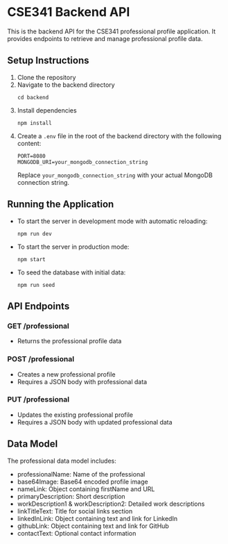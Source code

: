 # CSE341 Backend API

This is the backend API for the CSE341 professional profile application. It provides endpoints to retrieve and manage professional profile data.

## Setup Instructions

1. Clone the repository
2. Navigate to the backend directory
   ```
   cd backend
   ```
3. Install dependencies
   ```
   npm install
   ```
4. Create a `.env` file in the root of the backend directory with the following content:
   ```
   PORT=8080
   MONGODB_URI=your_mongodb_connection_string
   ```
   Replace `your_mongodb_connection_string` with your actual MongoDB connection string.

## Running the Application

- To start the server in development mode with automatic reloading:
  ```
  npm run dev
  ```

- To start the server in production mode:
  ```
  npm start
  ```

- To seed the database with initial data:
  ```
  npm run seed
  ```

## API Endpoints

### GET /professional
- Returns the professional profile data

### POST /professional
- Creates a new professional profile
- Requires a JSON body with professional data

### PUT /professional
- Updates the existing professional profile
- Requires a JSON body with updated professional data

## Data Model

The professional data model includes:
- professionalName: Name of the professional
- base64Image: Base64 encoded profile image
- nameLink: Object containing firstName and URL
- primaryDescription: Short description
- workDescription1 & workDescription2: Detailed work descriptions
- linkTitleText: Title for social links section
- linkedInLink: Object containing text and link for LinkedIn
- githubLink: Object containing text and link for GitHub
- contactText: Optional contact information 